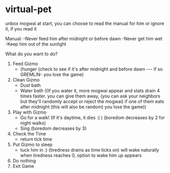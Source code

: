 # virtual-pet

unbox mogwai at start, you can choose to read the manual for him or ignore it, if you read it 

Manual: 
-Never feed him after midnight or before dawn 
-Never get him wet
-Keep him out of the sunlight 


What do you want to do? 
1. Feed Gizmo
    - (hunger (check to see if it's after midnight and before dawn --- if so GREMLIN- you lose the game)
2. Clean Gizmo 
    - Dust bath
    - Water bath ((If you water it, more mogwai appear and stats drain 4 times faster. you can give them away, (you can ask your neighbors but they'll randomly accept or reject the mogwai) if one of them eats after midnight (this will also be random) you lose the game))
3. Play with Gizmo
    - Go for a walk! (If it's daytime, it dies :( ) (boredom decreases by 2 for night walks)
    - Sing (boredom decreases by 3)
4. Check the Time
    - return tick time 
4. Put Gizmo to sleep 
    - tuck him in :) (tiredness drains as time ticks on) will wake naturally when tiredness reaches 0, option to wake him up appears
5. Do nothing
6. Exit Game
